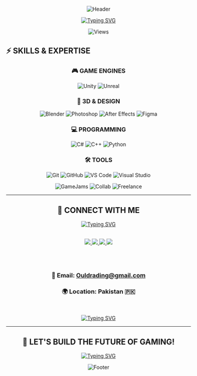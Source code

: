 <div align="center">

![Header](https://capsule-render.vercel.app/api?type=waving&color=gradient&customColorList=6,11,20&height=200&section=header&text=SAI%20OULDRADING&fontSize=80&fontColor=fff&animation=twinkling&fontAlignY=38)

[![Typing SVG](https://readme-typing-svg.demolab.com?font=Fira+Code&weight=700&size=32&duration=2000&pause=500&color=00D9FF&center=true&vCenter=true&width=800&lines=UNITY+%7C+UNREAL+ENGINE+EXPERT+%F0%9F%8E%AE;BLENDER+3D+MASTER+%F0%9F%8E%A8;C%23+%7C+C%2B%2B+DEVELOPER+%F0%9F%94%A5;BUILDING+EPIC+GAMES!+%E2%9A%A1)](https://git.io/typing-svg)

![Views](https://komarev.com/ghpvc/?username=saiouldrading&color=00D9FF&style=for-the-badge)

</div>

## ⚡ SKILLS & EXPERTISE

<div align="center">

### 🎮 GAME ENGINES

![Unity](https://img.shields.io/badge/Unity-000000?style=for-the-badge&logo=unity&logoColor=white)
![Unreal](https://img.shields.io/badge/Unreal_Engine-313131?style=for-the-badge&logo=unrealengine&logoColor=white)

### 🎨 3D & DESIGN

![Blender](https://img.shields.io/badge/Blender-F5792A?style=for-the-badge&logo=blender&logoColor=white)
![Photoshop](https://img.shields.io/badge/Photoshop-31A8FF?style=for-the-badge&logo=adobephotoshop&logoColor=white)
![After Effects](https://img.shields.io/badge/After_Effects-9999FF?style=for-the-badge&logo=adobeaftereffects&logoColor=white)
![Figma](https://img.shields.io/badge/Figma-F24E1E?style=for-the-badge&logo=figma&logoColor=white)

### 💻 PROGRAMMING

![C#](https://img.shields.io/badge/C%23-239120?style=for-the-badge&logo=csharp&logoColor=white)
![C++](https://img.shields.io/badge/C++-00599C?style=for-the-badge&logo=cplusplus&logoColor=white)
![Python](https://img.shields.io/badge/Python-3776AB?style=for-the-badge&logo=python&logoColor=white)

### 🛠️ TOOLS

![Git](https://img.shields.io/badge/Git-F05032?style=for-the-badge&logo=git&logoColor=white)
![GitHub](https://img.shields.io/badge/GitHub-181717?style=for-the-badge&logo=github&logoColor=white)
![VS Code](https://img.shields.io/badge/VS_Code-007ACC?style=for-the-badge&logo=visualstudiocode&logoColor=white)
![Visual Studio](https://img.shields.io/badge/Visual_Studio-5C2D91?style=for-the-badge&logo=visualstudio&logoColor=white)


<div align="center">

![GameJams](https://img.shields.io/badge/GAME_JAMS-READY-00D9FF?style=for-the-badge)
![Collab](https://img.shields.io/badge/COLLABORATIONS-OPEN-FF6B35?style=for-the-badge)
![Freelance](https://img.shields.io/badge/FREELANCE-AVAILABLE-FFD700?style=for-the-badge)

</div>

---

## 🤝 CONNECT WITH ME

<div align="center">

[![Typing SVG](https://readme-typing-svg.demolab.com?font=Fira+Code&weight=700&size=28&duration=2500&pause=1000&color=FF6B35&center=true&vCenter=true&width=700&lines=LET'S+CONNECT!+%F0%9F%A4%9D;BUILD+SOMETHING+EPIC+TOGETHER!+%F0%9F%9A%80)](https://git.io/typing-svg)

<br>

<a href="https://www.linkedin.com/in/muhammad-saim-a26349358/">
<img src="https://img.shields.io/badge/LinkedIn-0077B5?style=for-the-badge&logo=linkedin&logoColor=white&height=40"/>
</a>
<a href="https://www.instagram.com/saimk.k18/">
<img src="https://img.shields.io/badge/Instagram-E4405F?style=for-the-badge&logo=instagram&logoColor=white&height=40"/>
</a>
<a href="mailto:Ouldrading@gmail.com">
<img src="https://img.shields.io/badge/Gmail-D14836?style=for-the-badge&logo=gmail&logoColor=white&height=40"/>
</a>
<a href="https://github.com/saiouldrading">
<img src="https://img.shields.io/badge/GitHub-181717?style=for-the-badge&logo=github&logoColor=white&height=40"/>
</a>

<br><br>

### 📧 Email: Ouldrading@gmail.com
### 🌍 Location: Pakistan 🇵🇰

<br>

[![Typing SVG](https://readme-typing-svg.demolab.com?font=Fira+Code&weight=600&size=18&duration=3000&pause=1000&color=FFD700&center=true&vCenter=true&width=600&lines=Available+for+Freelance+Projects;Open+to+Game+Jams+%26+Collaborations;Let's+Create+Magic+Together!+%E2%9C%A8)](https://git.io/typing-svg)

</div>

---

<div align="center">

## 💫 LET'S BUILD THE FUTURE OF GAMING!

[![Typing SVG](https://readme-typing-svg.demolab.com?font=Fira+Code&weight=700&size=24&duration=2500&pause=800&color=00D9FF&center=true&vCenter=true&width=700&lines=PASSION+%2B+SKILL+%3D+MAGIC!+%E2%9C%A8;ALWAYS+LEARNING%2C+ALWAYS+CREATING!+%F0%9F%9A%80;READY+TO+COLLABORATE!+%F0%9F%A4%9D)](https://git.io/typing-svg)

![Footer](https://capsule-render.vercel.app/api?type=waving&color=gradient&customColorList=6,11,20&height=150&section=footer&text=KEEP%20CREATING%20%7C%20KEEP%20GAMING&fontSize=35&fontColor=fff&animation=twinkling)



</div>
